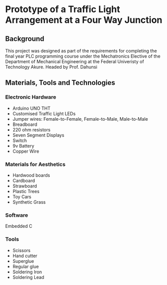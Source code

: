 # Prototype of a Traffic Light Arrangement at a Four Way Junction

## Background
This project was designed as part of the requirements for completing the final year PLC programming course under the Mechatronics Elective of the Department of Mechanical Engineering at the Federal Univeristy of Technology Akure. Headed by Prof. Dahunsi

## Materials, Tools and Technologies
### Electronic Hardware
<ul>
    <li>Arduino UNO THT</li>
    <li>Customised Traffic Light LEDs</li>
    <li>Jumper wires: Female-to-Female, Female-to-Male, Male-to-Male</li>
    <li>Breadboard</li>
    <li>220 ohm resistors</li>
    <li>Seven Segment Displays</li>
    <li>Switch</li>
    <li>9v Battery</li>
    <li>Copper Wire</li>
</ul>

### Materials for Aesthetics
<ul>
    <li>Hardwood boards</li>
    <li>Cardboard</li>
    <li>Strawboard</li>
    <li>Plastic Trees</li>
    <li>Toy Cars</li>
    <li>Synthetic Grass</li>
</ul>

### Software
Embedded C

### Tools
<ul>
    <li>Scissors</li>
    <li>Hand cutter</li>
    <li>Superglue</li>
    <li>Regular glue</li>
    <li>Soldering Iron</li>
    <li>Soldering Lead</li>
</ul>
